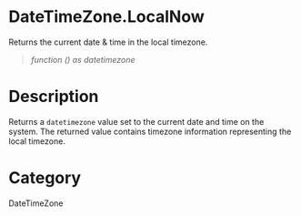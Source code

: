 ﻿# DateTimeZone.LocalNow
Returns the current date & time in the local timezone.
> _function () as datetimezone_
# Description 
Returns a <code>datetimezone</code> value set to the current date and time on the system. 
    The returned value contains timezone information representing the local timezone.

# Category 
DateTimeZone
